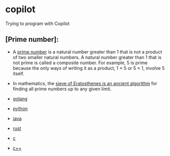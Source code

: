 # copilot
Trying to program with Copilot

## [Prime number]:

- A [prime number](https://en.wikipedia.org/wiki/Prime_number) is a natural number greater than 1 that is not a product of two smaller natural numbers. A natural number greater than 1 that is not prime is called a composite number. For example, 5 is prime because the only ways of writing it as a product, 1 × 5 or 5 × 1, involve 5 itself.

- In mathematics, the [sieve of Eratosthenes is an ancient algorithm](https://en.wikipedia.org/wiki/Sieve_of_Eratosthenes) for finding all prime numbers up to any given limit.

- [golang](golang/prime-number)
- [python](python/prime-number)
- [java](java/prime-number/)
- [rust](rust/prime-number/)
- [c](c/prime-number/)
- [c++](cpp/prime-number/)